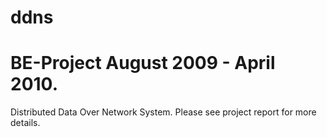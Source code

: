 # ddns
BE-Project August 2009 - April 2010.
==========================================
Distributed Data Over Network System.
Please see project report for more details.
